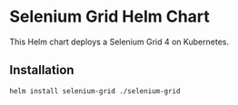 # Selenium Grid Helm Chart

This Helm chart deploys a Selenium Grid 4 on Kubernetes.

## Installation

```bash
helm install selenium-grid ./selenium-grid

